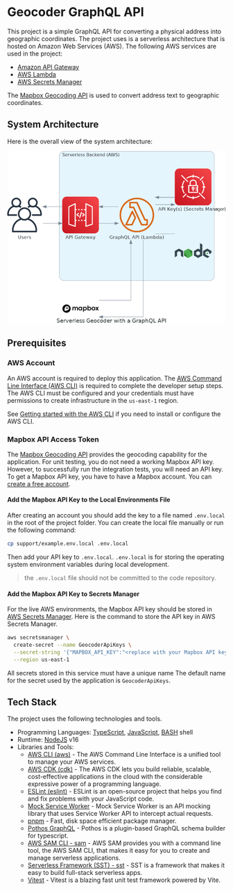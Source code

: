 # Geocoder GraphQL API

This project is a simple GraphQL API for converting a physical address into geographic coordinates.  The project uses is a serverless architecture that is hosted on Amazon Web Services (AWS).
The following AWS services are used in the project:

* [Amazon API Gateway](https://aws.amazon.com/api-gateway/)
* [AWS Lambda](https://aws.amazon.com/lambda/)
* [AWS Secrets Manager](https://aws.amazon.com/secrets-manager/)

The [Mapbox Geocoding API](https://docs.mapbox.com/api/search/geocoding/) is used to convert address text to geographic coordinates.

## System Architecture

Here is the overall view of the system architecture:

![System Architecture](support/serverless_geocoder_with_a_graphql_api.png)

## Prerequisites

### AWS Account

An AWS account is required to deploy this application.  The [AWS Command Line Interface (AWS CLI)](https://aws.amazon.com/cli/) is required to complete the developer setup steps. The AWS CLI must be configured and your credentials must have permissions to create infrastructure in the `us-east-1` region.

See [Getting started with the AWS CLI](https://docs.aws.amazon.com/cli/latest/userguide/cli-chap-getting-started.html) if you need to install or configure the AWS CLI.

### Mapbox API Access Token

The [Mapbox Geocoding API](https://docs.mapbox.com/api/search/geocoding/) provides the geocoding capability for the application.  For unit testing, you do not need a working Mapbox API key.  However, to successfully run the integration tests, you will need an API key.  To get a Mapbox API key, you have to have a Mapbox account.  You can [create a free account](https://account.mapbox.com/auth/signup/).  

#### Add the Mapbox API Key to the Local Environments File

After creating an account you should add the key to a file named `.env.local` in the root of the project folder.  You can create the local file manually or run the following command:

```bash
cp support/example.env.local .env.local
```

Then add your API key to `.env.local`.  `.env.local` is for storing the operating system environment variables during local development.

> the `.env.local` file should not be committed to the code repository.

#### Add the Mapbox API Key to Secrets Manager

For the live AWS environments, the Mapbox API key should be stored in [AWS Secrets Manager](https://aws.amazon.com/secrets-manager/).  Here is the command to store the API key in AWS Secrets Manager.

```bash
aws secretsmanager \
  create-secret --name GeocoderApiKeys \
  --secret-string '{"MAPBOX_API_KEY":"<replace with your Mapbox API key>"}' \
  --region us-east-1
```

All secrets stored in this service must have a unique name The default name for the secret used by the application is `GeocoderApiKeys`.

## Tech Stack

The project uses the following technologies and tools.

* Programming Languages: [TypeScript](https://www.typescriptlang.org/), [JavaScript](https://developer.mozilla.org/en-US/docs/Web/JavaScript), [BASH](https://www.gnu.org/software/bash/) shell
* Runtime: [NodeJS](https://nodejs.org/en/) v16
* Libraries and Tools:
  * [AWS CLI (aws)](https://aws.amazon.com/cli/) - The AWS Command Line Interface is a unified tool to manage your AWS services.
  * [AWS CDK (cdk)](https://aws.amazon.com/cdk/) - The AWS CDK lets you build reliable, scalable, cost-effective applications in the cloud with the considerable expressive power of a programming language.
  * [ESLint (eslint)](https://eslint.org) - ESLint is an open-source project that helps you find and fix problems with your JavaScript code.
  * [Mock Service Worker](https://mswjs.io/) - Mock Service Worker is an API mocking library that uses Service Worker API to intercept actual requests.
  * [pnpm](https://pnpm.io/) - Fast, disk space efficient package manager.
  * [Pothos GraphQL](https://pothos-graphql.dev/) - Pothos is a plugin-based GraphQL schema builder for typescript.
  * [AWS SAM CLI - sam](https://docs.aws.amazon.com/serverless-application-model/latest/developerguide/serverless-sam-cli-install.html) - AWS SAM provides you with a command line tool, the AWS SAM CLI, that makes it easy for you to create and manage serverless applications.
  * [Serverless Framework (SST) - sst](https://docs.sst.dev/) - SST is a framework that makes it easy to build full-stack serverless apps.
  * [Vitest](https://vitest.dev/) - Vitest is a blazing fast unit test framework powered by Vite.

